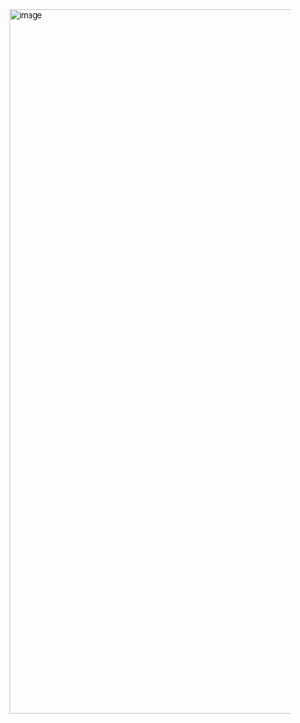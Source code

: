 <img width="1263" alt="image" src="https://github.com/user-attachments/assets/2ab4b245-2428-4689-ab7f-ee974e6806fe">
